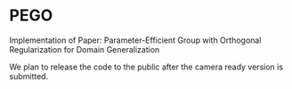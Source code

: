 # PEGO
Implementation of Paper: Parameter-Efficient Group with Orthogonal Regularization for Domain Generalization

We plan to release the code to the public after the camera ready version is submitted.
